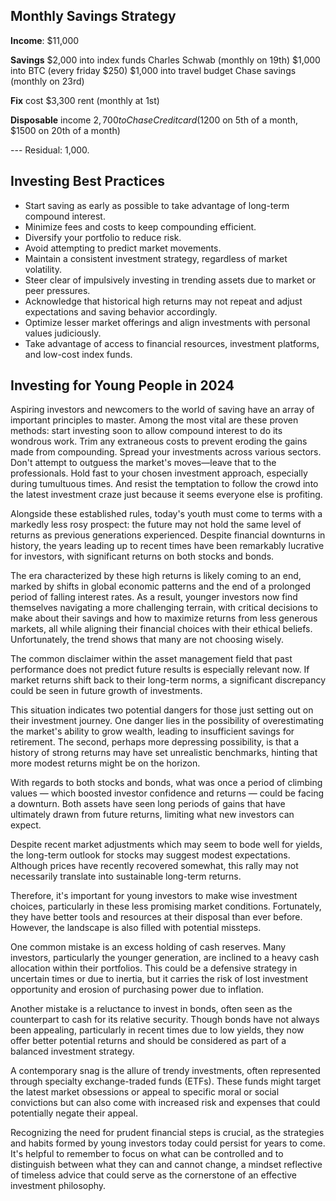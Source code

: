 ## Monthly Savings Strategy

**Income**: $11,000 

**Savings**
$2,000 into index funds Charles Schwab (monthly on 19th)
$1,000 into BTC (every friday $250)
$1,000 into travel budget Chase savings (monthly on 23rd)

**Fix** cost
$3,300 rent (monthly at 1st)

**Disposable** income 
$2,700 to Chase Credit card ($1200 on 5th of a month, $1500 on 20th of a month)

--- Residual: 1,000.

## Investing Best Practices

- Start saving as early as possible to take advantage of long-term compound interest.
- Minimize fees and costs to keep compounding efficient.
- Diversify your portfolio to reduce risk.
- Avoid attempting to predict market movements.
- Maintain a consistent investment strategy, regardless of market volatility.
- Steer clear of impulsively investing in trending assets due to market or peer pressures.
- Acknowledge that historical high returns may not repeat and adjust expectations and saving behavior accordingly.
- Optimize lesser market offerings and align investments with personal values judiciously.
- Take advantage of access to financial resources, investment platforms, and low-cost index funds.

## Investing for Young People in 2024

Aspiring investors and newcomers to the world of saving have an array of important principles to master. Among the most vital are these proven methods: start investing soon to allow compound interest to do its wondrous work. Trim any extraneous costs to prevent eroding the gains made from compounding. Spread your investments across various sectors. Don't attempt to outguess the market's moves—leave that to the professionals. Hold fast to your chosen investment approach, especially during tumultuous times. And resist the temptation to follow the crowd into the latest investment craze just because it seems everyone else is profiting.

Alongside these established rules, today's youth must come to terms with a markedly less rosy prospect: the future may not hold the same level of returns as previous generations experienced. Despite financial downturns in history, the years leading up to recent times have been remarkably lucrative for investors, with significant returns on both stocks and bonds.

The era characterized by these high returns is likely coming to an end, marked by shifts in global economic patterns and the end of a prolonged period of falling interest rates. As a result, younger investors now find themselves navigating a more challenging terrain, with critical decisions to make about their savings and how to maximize returns from less generous markets, all while aligning their financial choices with their ethical beliefs. Unfortunately, the trend shows that many are not choosing wisely.

The common disclaimer within the asset management field that past performance does not predict future results is especially relevant now. If market returns shift back to their long-term norms, a significant discrepancy could be seen in future growth of investments.

This situation indicates two potential dangers for those just setting out on their investment journey. One danger lies in the possibility of overestimating the market's ability to grow wealth, leading to insufficient savings for retirement. The second, perhaps more depressing possibility, is that a history of strong returns may have set unrealistic benchmarks, hinting that more modest returns might be on the horizon.

With regards to both stocks and bonds, what was once a period of climbing values — which boosted investor confidence and returns — could be facing a downturn. Both assets have seen long periods of gains that have ultimately drawn from future returns, limiting what new investors can expect.

Despite recent market adjustments which may seem to bode well for yields, the long-term outlook for stocks may suggest modest expectations. Although prices have recently recovered somewhat, this rally may not necessarily translate into sustainable long-term returns.

Therefore, it's important for young investors to make wise investment choices, particularly in these less promising market conditions. Fortunately, they have better tools and resources at their disposal than ever before. However, the landscape is also filled with potential missteps.

One common mistake is an excess holding of cash reserves. Many investors, particularly the younger generation, are inclined to a heavy cash allocation within their portfolios. This could be a defensive strategy in uncertain times or due to inertia, but it carries the risk of lost investment opportunity and erosion of purchasing power due to inflation.

Another mistake is a reluctance to invest in bonds, often seen as the counterpart to cash for its relative security. Though bonds have not always been appealing, particularly in recent times due to low yields, they now offer better potential returns and should be considered as part of a balanced investment strategy.

A contemporary snag is the allure of trendy investments, often represented through specialty exchange-traded funds (ETFs). These funds might target the latest market obsessions or appeal to specific moral or social convictions but can also come with increased risk and expenses that could potentially negate their appeal.

Recognizing the need for prudent financial steps is crucial, as the strategies and habits formed by young investors today could persist for years to come. It's helpful to remember to focus on what can be controlled and to distinguish between what they can and cannot change, a mindset reflective of timeless advice that could serve as the cornerstone of an effective investment philosophy.
